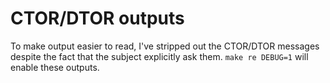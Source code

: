 # CTOR/DTOR outputs

To make output easier to read, I've stripped out the CTOR/DTOR messages despite the fact that the subject
explicitly ask them. `make re DEBUG=1` will enable these outputs.
